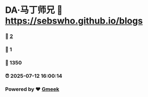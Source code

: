 # DA·马丁师兄 :link: https://sebswho.github.io/blogs 
### :page_facing_up: [2](https://sebswho.github.io/blogs/tag.html) 
### :speech_balloon: 1 
### :hibiscus: 1350 
### :alarm_clock: 2025-07-12 16:00:14 
### Powered by :heart: [Gmeek](https://github.com/Meekdai/Gmeek)
